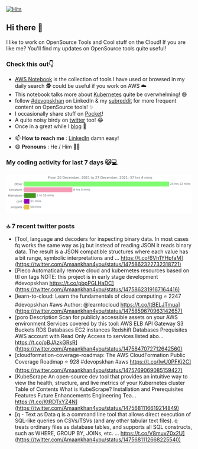 [![Hits](https://hits.seeyoufarm.com/api/count/incr/badge.svg?url=https%3A%2F%2Fgithub.com%2Fakhan4u%2Fhit-counter&count_bg=%2379C83D&title_bg=%23555555&icon=&icon_color=%23E7E7E7&title=visits&edge_flat=false)](https://hits.seeyoufarm.com)

## Hi there 👋

I like to work on OpenSource Tools and Cool stuff on the Cloud! If you are like me? You'll find my updates on OpenSource tools quite useful!

### Check this out👇

* [AWS Notebook](https://histre.com/public/notebooks/dnllyanu/aws/) is the collection of tools I have used or browsed in my daily search 🕵️ could be useful if you work on AWS ☁️
* This notebook talks more about [Kubernetes](https://histre.com/public/notebooks/6uxdvo3y/kubernetes/) quite be overwhelming! 😅
* follow [#devopskhan](https://www.linkedin.com/feed/hashtag/devopskhan/) on LinkedIn & my [subreddit](https://www.reddit.com/r/devopskhan/) for more frequent content on OpenSource tools! ✨
* I occasionally share stuff on [Pocket](https://getpocket.com/@ej6g8d1dp2829A16a9Tf5d4T6bAMp3d8791rejDe86yem3bm4e14ex4fT4dluk29)!
* A quite noisy birdy on [twitter](https://twitter.com/Amaankhan4you) too! 😂
* Once in a great while I [blog](https://linuxparrot.com/) 😬


- 📫 **How to reach me** : [LinkedIn](https://www.linkedin.com/in/amaan-khan-linux-ninja) damn easy!
- 😄 **Pronouns** : He / Him 🤷‍♂️

### My coding activity for last 7 days 🐱💻

<img src="https://github.com/akhan4u/akhan4u/blob/main/images/stat.svg" alt="Amaan's Wakatime Activity!"/>

### 🔝 7 recent twitter posts
<!-- DEVDOJO:START -->
- [Tool, language and decoders for inspecting binary data. In most cases fq works the same way as jq but instead of reading JSON it reads binary data. The result is a JSON compatible structures where each value has a bit range, symbolic interpretations and … https://t.co/6Vh1YHpfaM](https://twitter.com/Amaankhan4you/status/1475862322732318721)
- [Pleco Automatically remove cloud and kubernetes resources based on ttl on tags NOTE: this project is in early stage development #devopskhan https://t.co/pbpPGLHaDC](https://twitter.com/Amaankhan4you/status/1475862319167164416)
- [learn-to-cloud: Learn the fundamentals of cloud computing
⭐️ 2247
#devopskhan #aws
Author: @learntocloud
https://t.co/ltBELJTmua](https://twitter.com/Amaankhan4you/status/1475859670963142657)
- [poro Description Scan for publicly accessible assets on your AWS environment Services covered by this tool: AWS ELB API Gateway S3 Buckets RDS Databases EC2 instances Redshift Databases Prequisites AWS account with Read Only Access to services listed abo… https://t.co/oBJAzkGRsR](https://twitter.com/Amaankhan4you/status/1475847072712642560)
- [cloudformation-coverage-roadmap: The AWS CloudFormation Public Coverage Roadmap
⭐️ 928
#devopskhan #aws
https://t.co/IwU0PFKj2C](https://twitter.com/Amaankhan4you/status/1475769069085159427)
- [KubeScrape An open-source dev tool that provides an intuitive way to view the health, structure, and live metrics of your Kubernetes cluster Table of Contents What is KubeScrape? Installation and Prerequisites Features Future Enhancements Engineering Tea… https://t.co/KtRDTxYZ4N](https://twitter.com/Amaankhan4you/status/1475681116619214849)
- [q - Text as Data q is a command line tool that allows direct execution of SQL-like queries on CSVs/TSVs &lpar;and any other tabular text files&rpar;. q treats ordinary files as database tables, and supports all SQL constructs, such as WHERE, GROUP BY, JOINs, etc. … https://t.co/V8muvZ0x2U](https://twitter.com/Amaankhan4you/status/1475681112668225540)
<!-- DEVDOJO:END -->

<!-- ![Amaan's GitHub stats](https://github-readme-stats.vercel.app/api?username=akhan4u&count_private=true&show_icons=true&hide=contribs) -->
